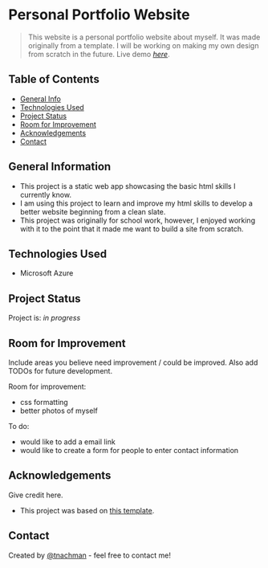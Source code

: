 # Personal Portfolio Website
> This website is a personal portfolio website about myself. It was made originally from a template. I will be working on making my own design from scratch in the future.
> Live demo [_here_](https://tylernachman.com). <!-- If you have the project hosted somewhere, include the link here. -->

## Table of Contents
* [General Info](#general-information)
* [Technologies Used](#technologies-used)
* [Project Status](#project-status)
* [Room for Improvement](#room-for-improvement)
* [Acknowledgements](#acknowledgements)
* [Contact](#contact)
<!-- * [License](#license) -->


## General Information
- This project is a static web app showcasing the basic html skills I currently know.
- I am using this project to learn and improve my html skills to develop a better website beginning from a clean slate.
- This project was originally for school work, however, I enjoyed working with it to the point that it made me want to build a site from scratch.
<!-- You don't have to answer all the questions - just the ones relevant to your project. -->


## Technologies Used
- Microsoft Azure


## Project Status
Project is: _in progress_


## Room for Improvement
Include areas you believe need improvement / could be improved. Also add TODOs for future development.

Room for improvement:
- css formatting
- better photos of myself

To do:
- would like to add a email link
- would like to create a form for people to enter contact information


## Acknowledgements
Give credit here.
- This project was based on [this template](https://www.styleshout.com/free-templates/hola/).


## Contact
Created by [@tnachman](https://github.com/tnachman) - feel free to contact me!


<!-- Optional -->
<!-- ## License -->
<!-- This project is open source and available under the [... License](). -->

<!-- You don't have to include all sections - just the one's relevant to your project -->

